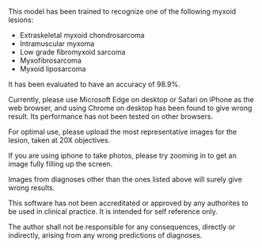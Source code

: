 This model has been trained to recognize one of the following myxoid lesions:
- Extraskeletal myxoid chondrosarcoma
- Intramuscular myxoma
- Low grade fibromyxoid sarcoma
- Myxofibrosarcoma
- Myxoid liposarcoma

It has been evaluated to have an accuracy of 98.9%.

Currently, please use Microsoft Edge on desktop or Safari on iPhone as the web browser, and using Chrome on desktop has been found to give wrong result. Its performance has not been tested on other browsers.

For optimal use, please upload the most representative images for the lesion, taken at 20X objectives.

If you are using iphone to take photos, please try zooming in to get an image fully filling up the screen.

Images from diagnoses other than the ones listed above will surely give wrong results.

This software has not been accreditated or approved by any authorites to be used in clinical practice. It is intended for self reference only.

The author shall not be responsible for any consequences, directly or indirectly, arising from any wrong predictions of diagnoses.
